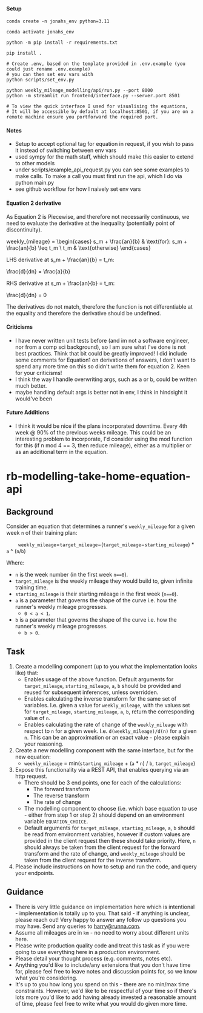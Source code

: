 
#### Setup
```
conda create -n jonahs_env python=3.11

conda activate jonahs_env

python -m pip install -r requirements.txt

pip install .

# Create .env, based on the template provided in .env.example (you could just rename .env.example)
# you can then set env vars with
python scripts/set_env.py

python weekly_mileage_modelling/api/run.py --port 8000
python -m streamlit run frontend/interface.py --server.port 8501

# To view the quick interface I used for visualising the equations,
# It will be accessible by default at localhost:8501, if you are on a remote machine ensure you portforward the required port. 
```

#### Notes
* Setup to accept optional tag for equation in request, if you wish to pass it instead of switching between env vars
* used sympy for the math stuff, which should make this easier to extend to other models
* under scripts/example_api_request.py you can see some examples to make calls. To make a call you must first run the api, which I do via python main.py 
* see github workflow for how I naively set env vars

#### Equation 2 derivative 

As Equation 2 is Piecewise, and therefore not necessarily continuous, we need to evaluate the derivative at the inequality (potentially point of discontinuity).


weekly_{mileage} = \begin{cases} s_m + \frac{an}{b} & \text{for}\: s_m + \frac{an}{b} \leq t_m \\ t_m & \text{otherwise} \end{cases}


LHS derivative at s_m + \frac{an}{b} = t_m:

\frac{d}{dn} = \frac{a}{b}

RHS derivative at s_m + \frac{an}{b} = t_m:

\frac{d}{dn} = 0 

The derivatives do not match, therefore the function is not differentiable at the equality and therefore the derivative should be undefined. 


#### Criticisms

* I have never written unit tests before (and im not a software engineer, nor from a comp sci background), so I am sure what I've done is not best practices. Think that bit could be greatly improved! I did include some comments for Equation1 on derivations of answers, I don't want to spend any more time on this so didn't write them for equation 2. Keen for your criticisms!
* I think the way I handle overwriting args, such as a or b, could be written much better.
* maybe handling default args is better not in env, I think in hindsight it would've been
#### Future Additions

* I think it would be nice if the plans incorporated downtime. Every 4th week @ 90% of the previous weeks mileage. This could be an interesting problem to incorporate, I'd consider using the mod function for this (if n mod 4 == 3, then reduce mileage), either as a multiplier or as an additional term in the equation. 



# rb-modelling-take-home-equation-api

## Background

Consider an equation that determines a runner's `weekly_mileage` for a given week `n` of their training plan:

&nbsp;&nbsp;&nbsp;&nbsp;&nbsp;&nbsp;&nbsp;&nbsp;`weekly_mileage`=`target_mileage`−(`target_mileage`−`starting_mileage`) * `a` ^ (`n`/`b`)

Where:
- `n` is the week number (in the first week `n==0`).
- `target_mileage` is the weekly mileage they would build to, given infinite training time.
- `starting_mileage` is their starting mileage in the first week (`n==0`).
- `a` is a parameter that governs the shape of the curve i.e. how the runner's weekly mileage progresses. 
    - `0 < a < 1`.
- `b` is a parameter that governs the shape of the curve i.e. how the runner's weekly mileage progresses.
    - `b > 0`.

## Task
1. Create a modelling component (up to you what the implementation looks like) that:
    - Enables usage of the above function. Default arguments for `target_mileage`, `starting_mileage`, `a`, `b` should be provided and reused for subsequent inferences, unless overridden.
    - Enables calculating the inverse transform for the same set of variables. I.e. given a value for `weekly_mileage`, with the values set for `target_mileage`, `starting_mileage`, `a`, `b`, return the corresponding value of `n`.
    - Enables calculating the rate of change of the `weekly_mileage` with respect to `n` for a given week. I.e. `d(weekly_mileage)/d(n)` for a given `n`. This can be an approximation or an exact value - please explain your reasoning.
2. Create a new modelling component with the same interface, but for the new equation:
    - `weekly_mileage` = min(`starting_mileage` + (`a` * `n`) / `b`, `target_mileage`)
3. Expose this functionality via a REST API, that enables querying via an http request.
    - There should be 3 end points, one for each of the calculations:
        - The forward transform
        - The reverse transform
        - The rate of change
    - The modelling component to choose (i.e. which base equation to use - either from step 1 or step 2) should depend on an environment variable `EQUATION_CHOICE`.
    - Default arguments for `target_mileage`, `starting_mileage`, `a`, `b` should be read from environment variables, however if custom values are provided in the client request then these should take priority. Here, `n` should always be taken from the client request for the forward transform and the rate of change, and `weekly_mileage` should be taken from the client request for the inverse transform.
4. Please include instructions on how to setup and run the code, and query your endpoints.

## Guidance
- There is very little guidance on implementation here which is intentional - implementation is totally up to you. That said - if anything is unclear, please reach out! Very happy to answer any follow up questions you may have. Send any queries to harry@runna.com.
- Assume all mileages are in `km` - no need to worry about different units here.
- Please write production quality code and treat this task as if you were going to use everything here in a production environment.
- Please detail your thought process (e.g. comments, notes etc).
- Anything you'd like to include/any extensions that you don't have time for, please feel free to leave notes and discussion points for, so we know what you're considering.
- It's up to you how long you spend on this - there are no min/max time constraints. However, we'd like to be respectful of your time so if there's lots more you'd like to add having already invested a reasonable amount of time, please feel free to write what you would do given more time.
